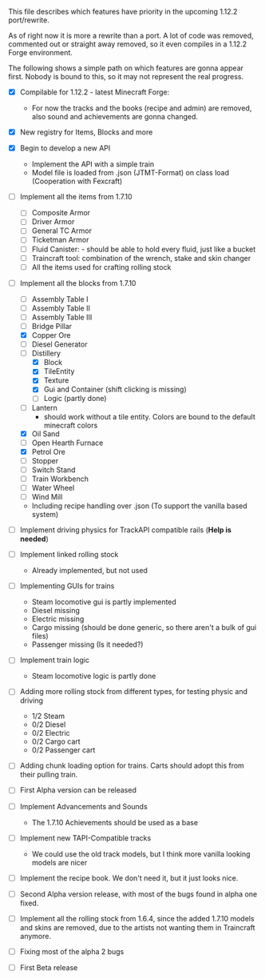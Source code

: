 This file describes which features have priority in the upcoming 1.12.2 port/rewrite.

As of right now it is more a rewrite than a port.
A lot of code was removed, commented out or straight away removed, so it even compiles in a 1.12.2 Forge environment.

The following shows a simple path on which features are gonna appear first. Nobody is bound to this, so it may not represent the real progress.

- [x] Compilable for 1.12.2 - latest Minecraft Forge: 
    - For now the tracks and the books (recipe and admin) are removed, also sound and achievements are gonna changed.
- [x] New registry for Items, Blocks and more
- [x] Begin to develop a new API
    - Implement the API with a simple train
    - Model file is loaded from .json (JTMT-Format) on class load (Cooperation with Fexcraft)
- [ ] Implement all the items from 1.7.10
    - [ ] Composite Armor
    - [ ] Driver Armor
    - [ ] General TC Armor
    - [ ] Ticketman Armor
    - [ ] Fluid Canister: - should be able to hold every fluid, just like a bucket
    - [ ] Traincraft tool: combination of the wrench, stake and skin changer
    - [ ] All the items used for crafting rolling stock
- [ ] Implement all the blocks from 1.7.10
    - [ ] Assembly Table I
    - [ ] Assembly Table II
    - [ ] Assembly Table III
    - [ ] Bridge Pillar
    - [x] Copper Ore
    - [ ] Diesel Generator
    - [ ] Distillery
        - [x] Block
        - [x] TileEntity
        - [x] Texture
        - [x] Gui and Container (shift clicking is missing)
        - [ ] Logic (partly done)
    - [ ] Lantern
        - should work without a tile entity. Colors are bound to the default minecraft colors
    - [x] Oil Sand
    - [ ] Open Hearth Furnace
    - [x] Petrol Ore
    - [ ] Stopper
    - [ ] Switch Stand
    - [ ] Train Workbench
    - [ ] Water Wheel
    - [ ] Wind Mill
    - Including recipe handling over .json (To support the vanilla based system)
- [ ] Implement driving physics for TrackAPI compatible rails (**Help is needed**)
- [ ] Implement linked rolling stock
    - Already implemented, but not used
- [ ] Implementing GUIs for trains
    - Steam locomotive gui is partly implemented
    - Diesel missing
    - Electric missing
    - Cargo missing (should be done generic, so there aren't a bulk of gui files)
    - Passenger missing (Is it needed?)
- [ ] Implement train logic
    - Steam locomotive logic is partly done
- [ ] Adding more rolling stock from different types, for testing physic and driving
    - 1/2 Steam
    - 0/2 Diesel
    - 0/2 Electric
    - 0/2 Cargo cart
    - 0/2 Passenger cart
- [ ] Adding chunk loading option for trains. Carts should adopt this from their pulling train.
- [ ] First Alpha version can be released

- [ ] Implement Advancements and Sounds
    - The 1.7.10 Achievements should be used as a base
- [ ] Implement new TAPI-Compatible tracks
    - We could use the old track models, but I think more vanilla looking models are nicer
- [ ] Implement the recipe book. We don't need it, but it just looks nice.
- [ ] Second Alpha version release, with most of the bugs found in alpha one fixed.

- [ ] Implement all the rolling stock from 1.6.4, since the added 1.7.10 models and skins are removed, due to the artists not wanting them in Traincraft anymore.
- [ ] Fixing most of the alpha 2 bugs
- [ ] First Beta release